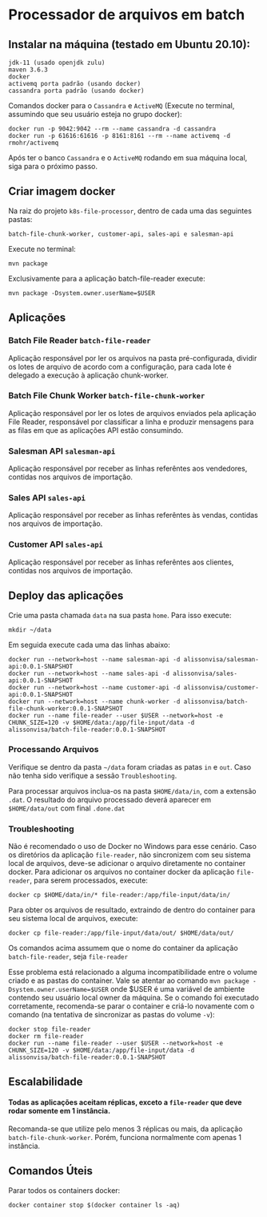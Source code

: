 # Processador de arquivos em batch

## Instalar na máquina (testado em Ubuntu 20.10):

```
jdk-11 (usado openjdk zulu)
maven 3.6.3
docker
activemq porta padrão (usando docker)
cassandra porta padrão (usando docker)
```

Comandos docker para o `Cassandra` e `ActiveMQ` (Execute no terminal, assumindo que seu usuário esteja no grupo docker):

```
docker run -p 9042:9042 --rm --name cassandra -d cassandra
docker run -p 61616:61616 -p 8161:8161 --rm --name activemq -d rmohr/activemq
```

Após ter o banco `Cassandra` e o `ActiveMQ` rodando em sua máquina local, siga para o próximo passo.

## Criar imagem docker

Na raiz do projeto `k8s-file-processor`, dentro de cada uma das seguintes pastas:

```
batch-file-chunk-worker, customer-api, sales-api e salesman-api
```

Execute no terminal:

```
mvn package
```

Exclusivamente para a aplicação batch-file-reader execute:

```
mvn package -Dsystem.owner.userName=$USER
```

## Aplicações

### Batch File Reader `batch-file-reader`

Aplicação responsável por ler os arquivos na pasta pré-configurada, dividir os lotes de arquivo de acordo com a configuração, para cada lote é delegado a execução à aplicação chunk-worker.

### Batch File Chunk Worker `batch-file-chunk-worker`

Aplicação responsável por ler os lotes de arquivos enviados pela aplicação File Reader, responsável por classificar a linha e produzir mensagens para as filas em que as aplicações API estão consumindo.


### Salesman API `salesman-api`

Aplicação responsável por receber as linhas referêntes aos vendedores, contidas nos arquivos de importação.

### Sales API `sales-api`

Aplicação responsável por receber as linhas referêntes às vendas, contidas nos arquivos de importação.

### Customer API `sales-api`

Aplicação responsável por receber as linhas referêntes aos clientes, contidas nos arquivos de importação.

## Deploy das aplicações

Crie uma pasta chamada `data` na sua pasta `home`. Para isso execute:

```
mkdir ~/data
```

Em seguida execute cada uma das linhas abaixo:

```
docker run --network=host --name salesman-api -d alissonvisa/salesman-api:0.0.1-SNAPSHOT
docker run --network=host --name sales-api -d alissonvisa/sales-api:0.0.1-SNAPSHOT
docker run --network=host --name customer-api -d alissonvisa/customer-api:0.0.1-SNAPSHOT
docker run --network=host --name chunk-worker -d alissonvisa/batch-file-chunk-worker:0.0.1-SNAPSHOT
docker run --name file-reader --user $USER --network=host -e CHUNK_SIZE=120 -v $HOME/data:/app/file-input/data -d alissonvisa/batch-file-reader:0.0.1-SNAPSHOT
```

### Processando Arquivos

Verifique se dentro da pasta `~/data` foram criadas as patas `in` e `out`. Caso não tenha sido verifique a sessão `Troubleshooting`.

Para processar arquivos inclua-os na pasta `$HOME/data/in`, com a extensão `.dat`.
O resultado do arquivo processado deverá aparecer em `$HOME/data/out` com final `.done.dat`

### Troubleshooting

Não é recomendado o uso de Docker no Windows para esse cenário.
Caso os diretórios da aplicação `file-reader`, não sincronizem com seu sistema local de arquivos, deve-se adicionar o arquivo diretamente no container docker.
Para adicionar os arquivos no container docker da aplicação `file-reader`, para serem processados, execute:

```
docker cp $HOME/data/in/* file-reader:/app/file-input/data/in/
```

Para obter os arquivos de resultado, extraindo de dentro do container para seu sistema local de arquivos, execute:

```
docker cp file-reader:/app/file-input/data/out/ $HOME/data/out/
```

Os comandos acima assumem que o nome do container da aplicação `batch-file-reader`, seja `file-reader`

Esse problema está relacionado a alguma incompatibilidade entre o volume criado e as pastas do container. Vale se atentar ao comando `mvn package -Dsystem.owner.userName=$USER` onde $USER é uma variável de ambiente contendo seu usuário local owner da máquina. Se o comando foi executado corretamente, recomenda-se parar o container e criá-lo novamente com o comando (na tentativa de sincronizar as pastas do volume `-v`):

```
docker stop file-reader
docker rm file-reader
docker run --name file-reader --user $USER --network=host -e CHUNK_SIZE=120 -v $HOME/data:/app/file-input/data -d alissonvisa/batch-file-reader:0.0.1-SNAPSHOT
```

## Escalabilidade

#### Todas as aplicações aceitam réplicas, exceto a `file-reader` que deve rodar somente em 1 instância.
Recomanda-se que utilize pelo menos 3 réplicas ou mais, da aplicação `batch-file-chunk-worker`. Porém, funciona normalmente com apenas 1 instância.

## Comandos Úteis

Parar todos os containers docker:

```
docker container stop $(docker container ls -aq)
```

